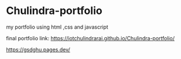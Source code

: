 # Chulindra-portfolio

my portfolio  using html ,css and javascript 

final portfolio link:
https://iotchulindrarai.github.io/Chulindra-portfolio/

https://gsdghu.pages.dev/
